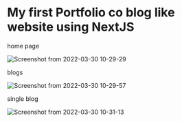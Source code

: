 # My first Portfolio co blog like website using NextJS

home page


![Screenshot from 2022-03-30 10-29-29](https://user-images.githubusercontent.com/50919263/160755114-fa644852-29a3-48a5-8bdf-bb76f3ed6cdc.png)

blogs 


![Screenshot from 2022-03-30 10-29-57](https://user-images.githubusercontent.com/50919263/160755150-a010a7c0-14f4-4f7a-a183-53fb4f39b166.png)

single blog


![Screenshot from 2022-03-30 10-31-13](https://user-images.githubusercontent.com/50919263/160755165-ede4b86a-357b-4a42-be85-54d9c3463081.png)
